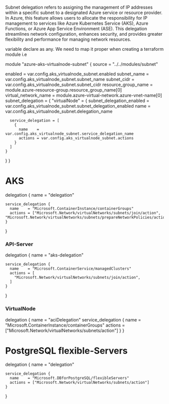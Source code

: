 Subnet delegation refers to assigning the management of IP addresses within a specific subnet to a designated Azure service or resource provider. In Azure, this feature allows users to allocate the responsibility for IP management to services like Azure Kubernetes Service (AKS), Azure Functions, or Azure App Service Environment (ASE). This delegation streamlines network configuration, enhances security, and provides greater flexibility and performance for managing network resources.


variable declare as any. We need to map it proper when creating a terraform module i.e

module "azure-aks-virtualnode-subnet" {
  source = "../../modules/subnet"

  enabled              = var.config.aks_virtualnode_subnet.enabled
  subnet_name          = var.config.aks_virtualnode_subnet.subnet_name
  subnet_cidr          = var.config.aks_virtualnode_subnet.subnet_cidr
  resource_group_name  = module.azure-resource-group.resource_group_name[0]
  virtual_network_name = module.azure-virtual-network.azure-vnet-name[0]
  subnet_delegation = {
    "virtualNode" = {
      subnet_delegation_enabled = var.config.aks_virtualnode_subnet.subnet_delegation_enabled
      name                      = var.config.aks_virtualnode_subnet.delegation_name

      service_delegation = [
        {
          name    = var.config.aks_virtualnode_subnet.service_delegation_name
          actions = var.config.aks_virtualnode_subnet.actions
        }
      ]
    }
  }
}

# AKS
  
  delegation {
    name = "delegation"

    service_delegation {
      name    = "Microsoft.ContainerInstance/containerGroups"
      actions = ["Microsoft.Network/virtualNetworks/subnets/join/action", "Microsoft.Network/virtualNetworks/subnets/prepareNetworkPolicies/action"]
    }
  }

  ### API-Server
  delegation {
    name = "aks-delegation"

    service_delegation {
      name    = "Microsoft.ContainerService/managedClusters"
      actions = [
        "Microsoft.Network/virtualNetworks/subnets/join/action",
      ]  
    }
  }

  ### VirtualNode
  delegation {
    name = "aciDelegation"
    service_delegation {
      name    = "Microsoft.ContainerInstance/containerGroups"
      actions = ["Microsoft.Network/virtualNetworks/subnets/action"]
    }
  }

# PostgreSQL flexible-Servers
  delegation {
    name = "delegation"

    service_delegation {
      name    = "Microsoft.DBforPostgreSQL/flexibleServers"
      actions = ["Microsoft.Network/virtualNetworks/subnets/action"]
    }
  }
